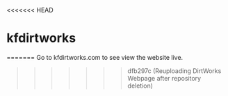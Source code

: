 <<<<<<< HEAD
# kfdirtworks
=======
Go to kfdirtworks.com to see view the website live.
>>>>>>> dfb297c (Reuploading DirtWorks Webpage after repository deletion)
